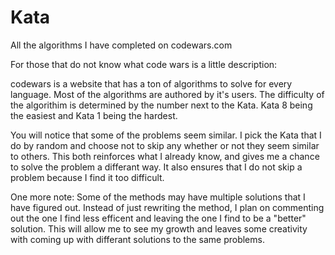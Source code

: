 # Kata
 All the algorithms I have completed on codewars.com
 
 For those that do not know what code wars is a little description:
 
 codewars is a website that has a ton of algorithms to solve for every language.
 Most of the algorithms are authored by it's users. The difficulty of the algorithim
 is determined by the number next to the Kata. Kata 8 being the easiest and Kata 1
 being the hardest.
 
 You will notice that some of the problems seem similar. I pick the Kata that I do by
 random and choose not to skip any whether or not they seem similar to others. This 
 both reinforces what I already know, and gives me a chance to solve the problem a
 differant way. It also ensures that I do not skip a problem because I find it too
 difficult.
 
 One more note: 
 Some of the methods may have multiple solutions that I have figured out. Instead of
 just rewriting the method, I plan on commenting out the one I find less efficent and 
 leaving the one I find to be a "better" solution. This will allow me to see my growth
 and leaves some creativity with coming up with differant solutions to the same problems.

